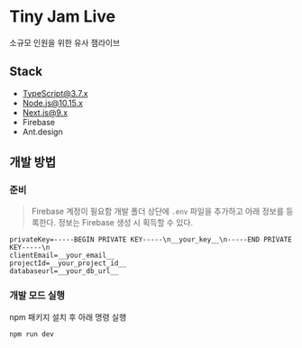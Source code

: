 # Tiny Jam Live

소규모 인원을 위한 유사 잼라이브

## Stack

- TypeScript@3.7.x
- Node.js@10.15.x
- Next.js@9.x
- Firebase
- Ant.design

## 개발 방법

### 준비
> Firebase 계정이 필요함
개발 폴더 상단에 `.env` 파일을 추가하고 아래 정보를 등록한다. 정보는 Firebase 생성 시 획득할 수 있다.

```
privateKey=-----BEGIN PRIVATE KEY-----\n__your_key__\n-----END PRIVATE KEY-----\n
clientEmail=__your_email__
projectId=__your_project_id__
databaseurl=__your_db_url__
```

### 개발 모드 실행

npm 패키지 설치 후 아래 명령 실행

```
npm run dev
```